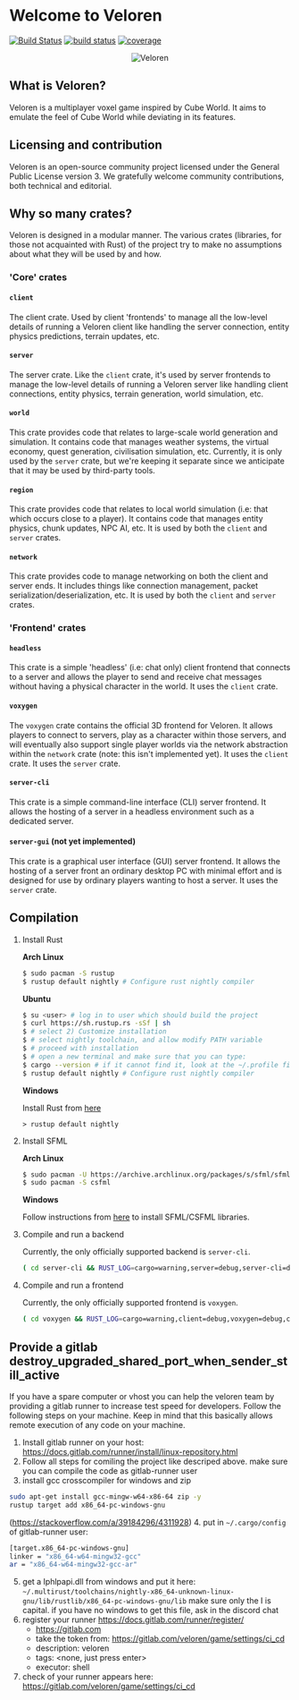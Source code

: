 # Welcome to Veloren

[![Build Status](https://travis-ci.org/veloren/game.svg?branch=master)](https://travis-ci.org/veloren/game)
[![build status](https://gitlab.com/veloren/game/badges/master/build.svg)](https://gitlab.com/veloren/game)
[![coverage](https://gitlab.com/veloren/game/badges/master/coverage.svg)](https://gitlab.com/veloren/game/pipelines)

<p align="center">
	<img alt="Veloren" src="https://raw.github.com/veloren/game/master/misc/screenshot1.png">
</p>

## What is Veloren?
Veloren is a multiplayer voxel game inspired by Cube World. It aims to emulate the feel of Cube World while deviating in its features.

## Licensing and contribution

Veloren is an open-source community project licensed under the General Public License version 3. We gratefully welcome community contributions, both technical and editorial.

## Why so many crates?

Veloren is designed in a modular manner. The various crates (libraries, for those not acquainted with Rust) of the project try to make no assumptions about what they will be used by and how.

### 'Core' crates

#### `client`

The client crate. Used by client 'frontends' to manage all the low-level details of running a Veloren client like handling the server connection, entity physics predictions, terrain updates, etc.

#### `server`

The server crate. Like the `client` crate, it's used by server frontends to manage the low-level details of running a Veloren server like handling client connections, entity physics, terrain generation, world simulation, etc.

#### `world`

This crate provides code that relates to large-scale world generation and simulation. It contains code that manages weather systems, the virtual economy, quest generation, civilisation simulation, etc. Currently, it is only used by the `server` crate, but we're keeping it separate since we anticipate that it may be used by third-party tools.

#### `region`

This crate provides code that relates to local world simulation (i.e: that which occurs close to a player). It contains code that manages entity physics, chunk updates, NPC AI, etc. It is used by both the `client` and `server` crates.

#### `network`

This crate provides code to manage networking on both the client and server ends. It includes things like connection management, packet serialization/deserialization, etc. It is used by both the `client` and `server` crates.

### 'Frontend' crates

#### `headless`

This crate is a simple 'headless' (i.e: chat only) client frontend that connects to a server and allows the player to send and receive chat messages without having a physical character in the world. It uses the `client` crate.

#### `voxygen`

The `voxygen` crate contains the official 3D frontend for Veloren. It allows players to connect to servers, play as a character within those servers, and will eventually also support single player worlds via the network abstraction within the `network` crate (note: this isn't implemented yet). It uses the `client` crate. It uses the `server` crate.

#### `server-cli`

This crate is a simple command-line interface (CLI) server frontend. It allows the hosting of a server in a headless environment such as a dedicated server.

#### `server-gui` (not yet implemented)

This crate is a graphical user interface (GUI) server frontend. It allows the hosting of a server front an ordinary desktop PC with minimal effort and is designed for use by ordinary players wanting to host a server. It uses the `server` crate.

## Compilation

1. Install Rust

	**Arch Linux**

	```bash
	$ sudo pacman -S rustup
	$ rustup default nightly # Configure rust nightly compiler
	```

	**Ubuntu**

	```bash
	$ su <user> # log in to user which should build the project
	$ curl https://sh.rustup.rs -sSf | sh
	$ # select 2) Customize installation
	$ # select nightly toolchain, and allow modify PATH variable
	$ # proceed with installation
	$ # open a new terminal and make sure that you can type:
	$ cargo --version # if it cannot find it, look at the ~/.profile file and conside moving the PATH variable at the end of ~/.bashrc, open a new terminal and try again
	$ rustup default nightly # Configure rust nightly compiler
	```

	**Windows**

	Install Rust from [here](https://www.rust-lang.org/en-US/install.html)

	```
	> rustup default nightly
	```

2. Install SFML

	**Arch Linux**

	```bash
	$ sudo pacman -U https://archive.archlinux.org/packages/s/sfml/sfml-2.4.2-5-x86_64.pkg.tar.xz #needed for now, because sfml is normaly 2.5 and csfml only 2.4
	$ sudo pacman -S csfml
	```

	**Windows**

	Follow instructions from [here](https://github.com/jeremyletang/rust-sfml/wiki/How-to-use-rust-sfml-on-Windows) to install SFML/CSFML libraries.


3. Compile and run a backend

	Currently, the only officially supported backend is `server-cli`.

	```bash
	( cd server-cli && RUST_LOG=cargo=warning,server=debug,server-cli=debug,common=debug,region=debug,world=debug cargo run)
	```

4. Compile and run a frontend

	Currently, the only officially supported frontend is `voxygen`.

	```bash
	( cd voxygen && RUST_LOG=cargo=warning,client=debug,voxygen=debug,common=debug,region=debug,world=debug cargo run)
	```

## Provide a gitlab destroy_upgraded_shared_port_when_sender_still_active
If you have a spare computer or vhost you can help the veloren team by providing a gitlab runner to increase test speed for developers.
Follow the following steps on your machine. Keep in mind that this basically allows remote execution of any code on your machine.
1. Install gitlab runner on your host: https://docs.gitlab.com/runner/install/linux-repository.html
2. Follow all steps for comiling the project like descriped above. make sure you can compile the code as gitlab-runner user
3. install gcc crosscompiler for windows and zip
```bash
sudo apt-get install gcc-mingw-w64-x86-64 zip -y
rustup target add x86_64-pc-windows-gnu
```
(https://stackoverflow.com/a/39184296/4311928)
4. put in `~/.cargo/config` of gitlab-runner user:
```bash
[target.x86_64-pc-windows-gnu]
linker = "x86_64-w64-mingw32-gcc"
ar = "x86_64-w64-mingw32-gcc-ar"
```
5. get a Iphlpapi.dll from windows and put it here: `~/.multirust/toolchains/nightly-x86_64-unknown-linux-gnu/lib/rustlib/x86_64-pc-windows-gnu/lib`
	make sure only the I is capital. if you have no windows to get this file, ask in the discord chat
6. register your runner https://docs.gitlab.com/runner/register/
	- https://gitlab.com
	- take the token from: https://gitlab.com/veloren/game/settings/ci_cd
	- description: veloren <your user name>
	- tags: <none, just press enter>
	- executor: shell
7. check of your runner appears here: https://gitlab.com/veloren/game/settings/ci_cd
